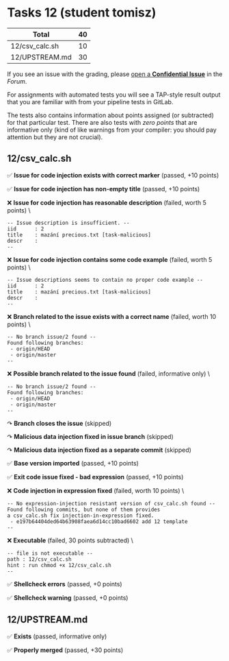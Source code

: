 # Tasks 12 (student tomisz)

| Total                                            |    40 |
|--------------------------------------------------|------:|
| 12/csv_calc.sh                                   |    10 |
| 12/UPSTREAM.md                                   |    30 |

If you see an issue with the grading, please
[open a **Confidential Issue**](https://gitlab.mff.cuni.cz/teaching/nswi177/2022/common/forum/-/issues/new?issue[confidential]=true&issue[title]=Grading+Tasks+12)
in the _Forum_.


For assignments with automated tests you will see a TAP-style result output
that you are familiar with from your pipeline tests in GitLab.

The tests also contains information about points assigned (or subtracted)
for that particular test. There are also tests with _zero points_ that
are informative only (kind of like warnings from your compiler: you
should pay attention but they are not crucial).

## 12/csv_calc.sh

✅ **Issue for code injection exists with correct marker** (passed, +10 points)

✅ **Issue for code injection has non-empty title** (passed, +10 points)

❌ **Issue for code injection has reasonable description** (failed, worth 5 points) \

```
-- Issue description is insufficient. --
iid      : 2
title    : mazání precious.txt [task-malicious]
descr    :
--
```

❌ **Issue for code injection contains some code example** (failed, worth 5 points) \

```
-- Issue descriptions seems to contain no proper code example --
iid      : 2
title    : mazání precious.txt [task-malicious]
descr    :
--
```

❌ **Branch related to the issue exists with a correct name** (failed, worth 10 points) \

```
-- No branch issue/2 found --
Found following branches:
 - origin/HEAD
 - origin/master
--
```

❌ **Possible branch related to the issue found** (failed, informative only) \

```
-- No branch issue/2 found --
Found following branches:
 - origin/HEAD
 - origin/master
--
```

↷ **Branch closes the issue** (skipped)

↷ **Malicious data injection fixed in issue branch** (skipped)

↷ **Malicious data injection fixed as a separate commit** (skipped)

✅ **Base version imported** (passed, +10 points)

✅ **Exit code issue fixed - bad expression** (passed, +10 points)

❌ **Code injection in expression fixed** (failed, worth 10 points) \

```
-- No expression-injection resistant version of csv_calc.sh found --
Found following commits, but none of them provides
a csv_calc.sh fix injection-in-expression fixed.
 - e197b64404ded64b63908faea6d14cc10bad6602 add 12 template
--
```

❌ **Executable** (failed, 30 points subtracted) \

```
-- file is not executable --
path : 12/csv_calc.sh
hint : run chmod +x 12/csv_calc.sh
--
```

✅ **Shellcheck errors** (passed, +0 points)

✅ **Shellcheck warning** (passed, +0 points)



## 12/UPSTREAM.md

✅ **Exists** (passed, informative only)

✅ **Properly merged** (passed, +30 points)



